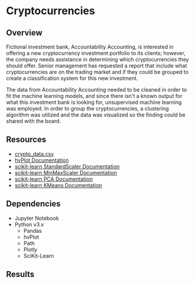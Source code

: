 # Cryptocurrencies

## Overview
Fictional investment bank, Accountability Accounting, is interested in offering a new cryptocurrency investment portfolio to its clients; however, the company needs assistance in determining which cryptocurrencies they should offer.  Senior management has requested a report that include what cryptocurrencies are on the trading market and if they could be grouped to create a classification system for this new investment.

The data from Accountability Accounting needed to be cleaned in order to fit the machine learning models, and since there isn't a known output for what this investment bank is looking for, unsupervised machine learning was employed.  In order to group the cryptocurrencies, a clustering algorithm was utilized and the data was visualized so the finding could be shared with the board.


## Resources
- [crypto_data.csv](https://github.com/acfthomson/Cryptocurrencies/tree/main/Resources)
- [hvPlot Documentation](https://hvplot.holoviz.org/)
- [scikit-learn StandardScaler Documentation](https://scikit-learn.org/stable/modules/generated/sklearn.preprocessing.StandardScaler.html)
- [scikit-learn MinMaxScaler Documentation](https://scikit-learn.org/stable/modules/generated/sklearn.preprocessing.MinMaxScaler.html#sklearn.preprocessing.MinMaxScaler.fit_transform)
- [scikit-learn PCA Documentation](https://scikit-learn.org/stable/modules/generated/sklearn.decomposition.PCA.html?highlight=pca#sklearn.decomposition.PCA)
- [scikit-learn KMeans Documentation](https://scikit-learn.org/stable/modules/generated/sklearn.cluster.KMeans.html?highlight=kmeans#sklearn.cluster.KMeans)


## Dependencies
- Jupyter Notebook
- Python v3.x
    - Pandas
    - hvPlot
    - Path
    - Plotly
    - SciKit-Learn


## Results
